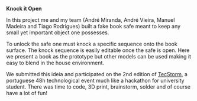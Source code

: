 <b>Knock it Open</b>

In this project me and my team (André Miranda, André Vieira, Manuel Madeira and Tiago Rodrigues) built a fake book safe meant to keep any small yet important object one possesses.

To unlock the safe one must knock a specific sequence onto the book surface. The knock sequence is easily editable once the safe is open.
Here we present a book as the prototype but other models can be used making it easy to blend in the house environment.

We submitted this ideia and participated on the 2nd edition of <a href="http://www.tecstorm.pt/index.html">TecStorm</a>, a portuguese 48h technological event much like a hackathon for university student. There was time to code, 3D print, brainstorm, solder and of course have a lot of fun!
